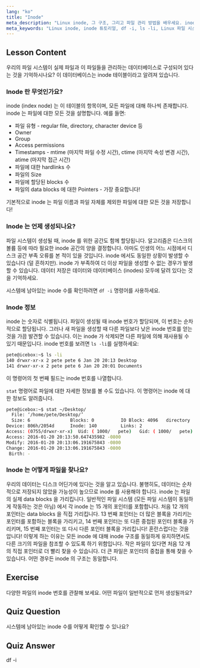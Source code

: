 ```yaml
---
lang: "ko"
title: "Inode"
meta_description: "Linux inode, 그 구조, 그리고 파일 관리 방법을 배우세요. inode 번호를 이해하고 `df -i` 및 `ls -li`를 사용하여 inode 사용량을 확인하세요. Linux 여정을 시작하세요!"
meta_keywords: "Linux inode, inode 튜토리얼, df -i, ls -li, Linux 파일 시스템, Linux 초보자, Linux 가이드"
---
```


## Lesson Content

우리의 파일 시스템이 실제 파일과 이 파일들을 관리하는 데이터베이스로 구성되어 있다는 것을 기억하시나요? 이 데이터베이스는 inode 테이블이라고 알려져 있습니다.

### Inode 란 무엇인가요?

inode (index node) 는 이 테이블의 항목이며, 모든 파일에 대해 하나씩 존재합니다. inode 는 파일에 대한 모든 것을 설명합니다. 예를 들면:

- 파일 유형 - regular file, directory, character device 등
- Owner
- Group
- Access permissions
- Timestamps - mtime (마지막 파일 수정 시간), ctime (마지막 속성 변경 시간), atime (마지막 접근 시간)
- 파일에 대한 hardlinks 수
- 파일의 Size
- 파일에 할당된 blocks 수
- 파일의 data blocks 에 대한 Pointers - 가장 중요합니다!

기본적으로 inode 는 파일 이름과 파일 자체를 제외한 파일에 대한 모든 것을 저장합니다!

### Inode 는 언제 생성되나요?

파일 시스템이 생성될 때, inode 를 위한 공간도 함께 할당됩니다. 알고리즘은 디스크의 볼륨 등에 따라 필요한 inode 공간의 양을 결정합니다. 아마도 인생의 어느 시점에서 디스크 공간 부족 오류를 본 적이 있을 것입니다. inode 에서도 동일한 상황이 발생할 수 있습니다 (덜 흔하지만). inode 가 부족하여 더 이상 파일을 생성할 수 없는 경우가 발생할 수 있습니다. 데이터 저장은 데이터와 데이터베이스 (inodes) 모두에 달려 있다는 것을 기억하세요.

시스템에 남아있는 inode 수를 확인하려면 `df -i` 명령어를 사용하세요.

### Inode 정보

inode 는 숫자로 식별됩니다. 파일이 생성될 때 inode 번호가 할당되며, 이 번호는 순차적으로 할당됩니다. 그러나 새 파일을 생성할 때 다른 파일보다 낮은 inode 번호를 얻는 것을 가끔 발견할 수 있습니다. 이는 inode 가 삭제되면 다른 파일에 의해 재사용될 수 있기 때문입니다. inode 번호를 보려면 `ls -li`를 실행하세요:

```bash
pete@icebox:~$ ls -li
140 drwxr-xr-x 2 pete pete 6 Jan 20 20:13 Desktop
141 drwxr-xr-x 2 pete pete 6 Jan 20 20:01 Documents
```

이 명령어의 첫 번째 필드는 inode 번호를 나열합니다.

`stat` 명령어로 파일에 대한 자세한 정보를 볼 수도 있습니다. 이 명령어는 inode 에 대한 정보도 알려줍니다.

```bash
pete@icebox:~$ stat ~/Desktop/
  File: ‘/home/pete/Desktop/’
  Size: 6               Blocks: 0          IO Block: 4096   directory
Device: 806h/2054d      Inode: 140         Links: 2
Access: (0755/drwxr-xr-x)  Uid: ( 1000/   pete)   Gid: ( 1000/   pete)
Access: 2016-01-20 20:13:50.647435982 -0800
Modify: 2016-01-20 20:13:06.191675843 -0800
Change: 2016-01-20 20:13:06.191675843 -0800
 Birth: -
```

### Inode 는 어떻게 파일을 찾나요?

우리의 데이터는 디스크 어딘가에 있다는 것을 알고 있습니다. 불행히도, 데이터는 순차적으로 저장되지 않았을 가능성이 높으므로 inode 를 사용해야 합니다. inode 는 파일의 실제 data blocks 을 가리킵니다. 일반적인 파일 시스템 (모든 파일 시스템이 동일하게 작동하는 것은 아님) 에서 각 inode 는 15 개의 포인터를 포함합니다. 처음 12 개의 포인터는 data blocks 을 직접 가리킵니다. 13 번째 포인터는 더 많은 블록을 가리키는 포인터를 포함하는 블록을 가리키고, 14 번째 포인터는 또 다른 중첩된 포인터 블록을 가리키며, 15 번째 포인터는 또 다시 다른 포인터 블록을 가리킵니다! 혼란스럽다는 것을 압니다! 이렇게 하는 이유는 모든 inode 에 대해 inode 구조를 동일하게 유지하면서도 다른 크기의 파일을 참조할 수 있도록 하기 위함입니다. 작은 파일이 있다면 처음 12 개의 직접 포인터로 더 빨리 찾을 수 있습니다. 더 큰 파일은 포인터의 중첩을 통해 찾을 수 있습니다. 어떤 경우든 inode 의 구조는 동일합니다.

## Exercise

다양한 파일의 inode 번호를 관찰해 보세요. 어떤 파일이 일반적으로 먼저 생성될까요?

## Quiz Question

시스템에 남아있는 inode 수를 어떻게 확인할 수 있나요?

## Quiz Answer

df -i
